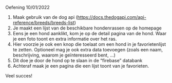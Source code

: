 Oefening 10/01/2022

1. Maak gebruik van de dog api (https://docs.thedogapi.com/api-reference/breeds/breeds-list)
2. Je maakt een lijst van de beschikbare hondenrassen op de homepage
3. Eens je een hond aanklikt, kom je op de detail pagina van de hond. Waar je een foto toont en extra informatie over het ras.
4. Hier voorzie je ook een knop die toelaat om een hond in je favorietenlijst te zetten. Optioneel mag je ook extra data toevoegen (zoals een naam, beschrijving, waarom je geïnteresseerd bent, …)
5. Dit doe je door de hond op te slaan in de “firebase” databank
6. Achteraf maak je een pagina die een lijst toont van je favorieten.

Veel succes!
